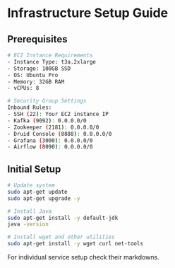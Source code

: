 # Infrastructure Setup Guide

## Prerequisites
```bash
# EC2 Instance Requirements
- Instance Type: t3a.2xlarge
- Storage: 100GB SSD
- OS: Ubuntu Pro
- Memory: 32GB RAM
- vCPUs: 8

# Security Group Settings
Inbound Rules:
- SSH (22): Your EC2 instance IP
- Kafka (9092): 0.0.0.0/0
- Zookeeper (2181): 0.0.0.0/0
- Druid Console (8888): 0.0.0.0/0
- Grafana (3000): 0.0.0.0/0
- Airflow (8090): 0.0.0.0/0
```

## Initial Setup
```bash
# Update system
sudo apt-get update
sudo apt-get upgrade -y

# Install Java
sudo apt-get install -y default-jdk
java -version

# Install wget and other utilities
sudo apt-get install -y wget curl net-tools
```

For individual service setup check their markdowns.